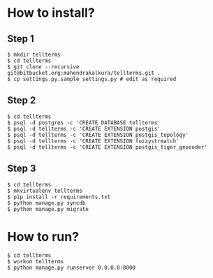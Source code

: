 How to install?
===============

Step 1
------

```
$ mkdir tellterms
$ cd tellterms
$ git clone --recursive git@bitbucket.org:mahendrakalkura/tellterms.git .
$ cp settings.py.sample settings.py # edit as required
```

Step 2
------

```
$ cd tellterms
$ psql -d postgres -c 'CREATE DATABASE tellterms'
$ psql -d tellterms -c 'CREATE EXTENSION postgis'
$ psql -d tellterms -c 'CREATE EXTENSION postgis_topology'
$ psql -d tellterms -c 'CREATE EXTENSION fuzzystrmatch'
$ psql -d tellterms -c 'CREATE EXTENSION postgis_tiger_geocoder'
```

Step 3
------

```
$ cd tellterms
$ mkvirtualenv tellterms
$ pip install -r requirements.txt
$ python manage.py syncdb
$ python manage.py migrate
```

How to run?
===========

```
$ cd tellterms
$ workon tellterms
$ python manage.py runserver 0.0.0.0:8000
```
